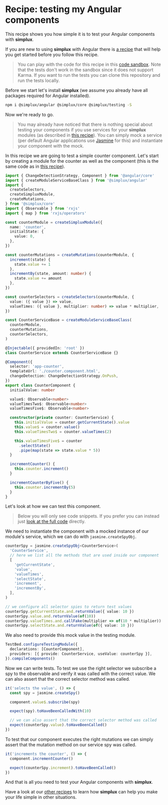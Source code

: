 # Recipe: testing my Angular components

This recipe shows you how simple it is to test your Angular components with **simplux**.

If you are new to using **simplux** with Angular there is [a recipe](../using-in-angular-application#readme) that will help you get started before you follow this recipe.

> You can play with the code for this recipe in this [code sandbox](https://codesandbox.io/s/github/MrWolfZ/simplux/tree/master/recipes/angular/testing-components). Note that the tests don't work in the sandbox since it does not support Karma. If you want to run the tests you can clone this repository and run the tests locally.

Before we start let's install **simplux** (we assume you already have all packages required for Angular installed).

```sh
npm i @simplux/angular @simplux/core @simplux/testing -S
```

Now we're ready to go.

> You may already have noticed that there is nothing special about testing your components if you use services for your **simplux** modules (as described in [this recipe](../using-in-angular-application#readme)). You can simply mock a service (per default Angular applications use [Jasmine](https://jasmine.github.io/) for this) and instantiate your component with the mock.

In this recipe we are going to test a simple counter component. Let's start by creating a module for the counter as well as the component (this is the same code as in [this recipe](../using-in-angular-application#readme)).

```ts
import { ChangeDetectionStrategy, Component } from '@angular/core'
import { createModuleServiceBaseClass } from '@simplux/angular'
import {
  createSelectors,
  createSimpluxModule,
  createMutations,
} from '@simplux/core'
import { Observable } from 'rxjs'
import { map } from 'rxjs/operators'

const counterModule = createSimpluxModule({
  name: 'counter',
  initialState: {
    value: 0,
  },
})

const counterMutations = createMutations(counterModule, {
  increment(state) {
    state.value += 1
  },
  incrementBy(state, amount: number) {
    state.value += amount
  },
})

const counterSelectors = createSelectors(counterModule, {
  value: ({ value }) => value,
  valueTimes: ({ value }, multiplier: number) => value * multiplier,
})

const CounterServiceBase = createModuleServiceBaseClass(
  counterModule,
  counterMutations,
  counterSelectors,
)

@Injectable({ providedIn: 'root' })
class CounterService extends CounterServiceBase {}

@Component({
  selector: 'app-counter',
  templateUrl: './counter.component.html',
  changeDetection: ChangeDetectionStrategy.OnPush,
})
export class CounterComponent {
  initialValue: number

  value$: Observable<number>
  valueTimesTwo$: Observable<number>
  valueTimesFive$: Observable<number>

  constructor(private counter: CounterService) {
    this.initialValue = counter.getCurrentState().value
    this.value$ = counter.value()
    this.valueTimesTwo$ = counter.valueTimes(2)

    this.valueTimesFive$ = counter
      .selectState()
      .pipe(map(state => state.value * 5))
  }

  incrementCounter() {
    this.counter.increment()
  }

  incrementCounterByFive() {
    this.counter.incrementBy(5)
  }
}
```

Let's look at how we can test this component.

> Below you will only see code snippets. If you prefer you can instead just [look at the full code](src/app/counter.component.spec.ts) directly.

We need to instantiate the component with a mocked instance of our module's service, which we can do with `jasmine.createSpyObj`.

```ts
counterSpy = jasmine.createSpyObj<CounterService>(
  'CounterService',
  // here we list all the methods that are used inside our component
  [
    'getCurrentState',
    'value',
    'valueTimes',
    'selectState',
    'increment',
    'incrementBy',
  ],
)

// we configure all selector spies to return test values
counterSpy.getCurrentState.and.returnValue({ value: 10 })
counterSpy.value.and.returnValue(of(10))
counterSpy.valueTimes.and.callFake(multiplier => of(10 * multiplier))
counterSpy.selectState.and.returnValue(of({ value: 10 }))
```

We also need to provide this mock value in the testing module.

```ts
TestBed.configureTestingModule({
  declarations: [CounterComponent],
  providers: [{ provide: CounterService, useValue: counterSpy }],
}).compileComponents()
```

Now we can write tests. To test we use the right selector we subscribe a spy to the observable and verify it was called with the correct value. We can also assert that the correct selector method was called.

```ts
it('selects the value', () => {
  const spy = jasmine.createSpy()

  component.value$.subscribe(spy)

  expect(spy).toHaveBeenCalledWith(10)

  // we can also assert that the correct selector method was called
  expect(counterSpy.value).toHaveBeenCalled()
})
```

To test that our component executes the right mutations we can simply assert that the mutation method on our service spy was called.

```ts
it('increments the counter', () => {
  component.incrementCounter()

  expect(counterSpy.increment).toHaveBeenCalled()
})
```

And that is all you need to test your Angular components with **simplux**.

Have a look at our [other recipes](../../../../..#recipes) to learn how **simplux** can help you make your life simple in other situations.
